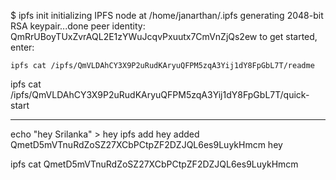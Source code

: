 $ ipfs init
initializing IPFS node at /home/janarthan/.ipfs
generating 2048-bit RSA keypair...done
peer identity: QmRrUBoyTUxZvrAQL2E1zYWuJcqvPxuutx7CmVnZjQs2ew
to get started, enter:

	ipfs cat /ipfs/QmVLDAhCY3X9P2uRudKAryuQFPM5zqA3Yij1dY8FpGbL7T/readme


ipfs cat /ipfs/QmVLDAhCY3X9P2uRudKAryuQFPM5zqA3Yij1dY8FpGbL7T/quick-start

---

echo "hey Srilanka" > hey
ipfs add hey
added QmetD5mVTnuRdZoSZ27XCbPCtpZF2DZJQL6es9LuykHmcm hey

ipfs cat QmetD5mVTnuRdZoSZ27XCbPCtpZF2DZJQL6es9LuykHmcm

